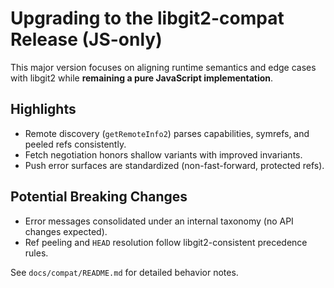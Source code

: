 # Upgrading to the libgit2-compat Release (JS-only)

This major version focuses on aligning runtime semantics and edge cases with libgit2 while **remaining a pure JavaScript implementation**.

## Highlights
- Remote discovery (`getRemoteInfo2`) parses capabilities, symrefs, and peeled refs consistently.
- Fetch negotiation honors shallow variants with improved invariants.
- Push error surfaces are standardized (non-fast-forward, protected refs).

## Potential Breaking Changes
- Error messages consolidated under an internal taxonomy (no API changes expected).
- Ref peeling and `HEAD` resolution follow libgit2-consistent precedence rules.

See `docs/compat/README.md` for detailed behavior notes.
